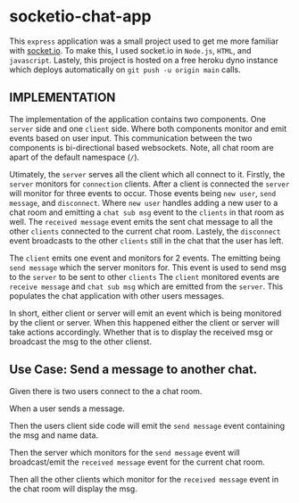# socketio-chat-app

This `express` application was a small project used to get me more familiar with [socket.io](https://socket.io). To make this, I used socket.io in `Node.js`, `HTML`, and `javascript`. Lastely, this project is hosted on a free heroku dyno instance which deploys automatically on `git push -u origin main` calls.

## IMPLEMENTATION

The implementation of the application contains two components. One `server` side and one `client` side. Where both components monitor and emit events based on user input. This communication between the two components is bi-directional based websockets. Note, all chat room are apart of the default namespace (`/`).

Utimately, the `server` serves all the client which all connect to it. Firstly, the `server` monitors for `connection` clients. After a client is connected the `server` will monitor for three events to occur. Those events being `new user`, `send message`, and `disconnect`. Where `new user` handles adding a new user to a chat room and emitting a `chat sub msg` event to the `clients` in that room as well. The `received message` event emits the sent chat message to all the other `clients` connected to the current chat room. Lastely, the `disconnect` event broadcasts to the other `clients` still in the chat that the user has left. 

The `client` emits one event and monitors for 2 events. The emitting being `send message` which the server monitors for. This event is used to send msg to the `server` to be sent to other `clients` The `client` monitored events are `receive message` and `chat sub msg` which are emitted from the `server`. This populates the chat application with other users messages.

In short, either client or server will emit an event which is being monitored by the client or server. When this happened either the client or server will take actions accordingly. Whether that is to display the received msg or broadcast the msg to the other clienst.

## Use Case: Send a message to another chat.

Given there is two users connect to the a chat room.

When a user sends a message.

Then the users client side code will emit the `send message` event containing the msg and name data.

Then the server which monitors for the `send message` event will broadcast/emit the `received message` event for the current chat room.

Then all the other clients which monitor for the `received message` event in the chat room will display the msg.
